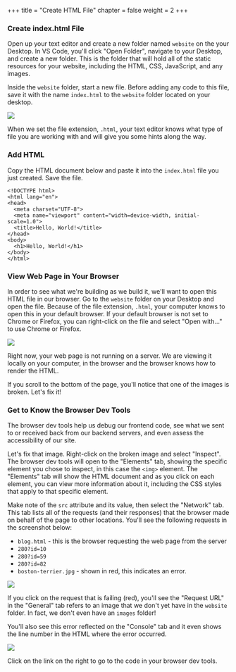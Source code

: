 +++
title = "Create HTML File"
chapter = false
weight = 2
+++

### Create index.html File

Open up your text editor and create a new folder named `website` on the your Desktop. In VS Code, you'll click "Open Folder", navigate to your Desktop, and create a new folder. This is the folder that will hold all of the static resources for your website, including the HTML, CSS, JavaScript, and any images.

Inside the `website` folder, start a new file. Before adding any code to this file, save it with the name `index.html` to the `website` folder located on your desktop.

![](../../images/save-file.png)

When we set the file extension, `.html`, your text editor knows what type of file you are working with and will give you some hints along the way.

### Add HTML

Copy the HTML document below and paste it into the `index.html` file you just created. Save the file.

```
<!DOCTYPE html>
<html lang="en">
<head>
  <meta charset="UTF-8">
  <meta name="viewport" content="width=device-width, initial-scale=1.0">
  <title>Hello, World!</title>
</head>
<body>
  <h1>Hello, World!</h1>
</body>
</html>
```

### View Web Page in Your Browser

In order to see what we're building as we build it, we'll want to open this HTML file in our browser. Go to the `website` folder on your Desktop and open the file. Because of the file extension, `.html`, your computer knows to open this in your default browser. If your default browser is not set to Chrome or Firefox, you can right-click on the file and select "Open with..." to use Chrome or Firefox.

![](../../images/hello-world-browser.png)

Right now, your web page is not running on a server. We are viewing it locally on your computer, in the browser and the browser knows how to render the HTML.

If you scroll to the bottom of the page, you'll notice that one of the images is broken. Let's fix it!

### Get to Know the Browser Dev Tools

The browser dev tools help us debug our frontend code, see what we sent to or received back from our backend servers, and even assess the accessibility of our site.

Let's fix that image. Right-click on the broken image and select "Inspect". The browser dev tools will open to the "Elements" tab, showing the specific element you chose to inspect, in this case the `<img>` element. The "Elements" tab will show the HTML document and as you click on each element, you can view more information about it, including the CSS styles that apply to that specific element.

Make note of the `src` attribute and its value, then select the "Network" tab. This tab lists all of the requests (and their responses) that the browser made on behalf of the page to other locations. You'll see the following requests in the screenshot below:

- `blog.html` - this is the browser requesting the web page from the server
- `280?id=10`
- `280?id=59`
- `280?id=82`
- `boston-terrier.jpg` - shown in red, this indicates an error.

![](../../images/network-tab.png)

If you click on the request that is failing (red), you'll see the "Request URL" in the "General" tab refers to an image that we don't yet have in the `website` folder. In fact, we don't even have an `images` folder!

You'll also see this error reflected on the "Console" tab and it even shows the line number in the HTML where the error occurred.

![](../../images/console-tab.png)

Click on the link on the right to go to the code in your browser dev tools.
